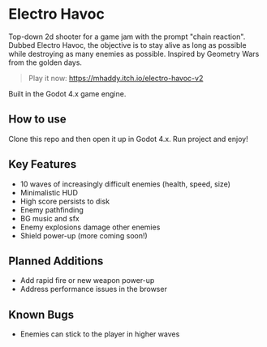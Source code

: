 # Electro Havoc
Top-down 2d shooter for a game jam with the prompt "chain reaction". Dubbed Electro Havoc, the objective is to stay alive as long as possible while destroying as many enemies as possible. Inspired by Geometry Wars from the golden days.

> Play it now: https://mhaddy.itch.io/electro-havoc-v2

Built in the Godot 4.x game engine.

## How to use
Clone this repo and then open it up in Godot 4.x. Run project and enjoy!

## Key Features
* 10 waves of increasingly difficult enemies (health, speed, size)
* Minimalistic HUD
* High score persists to disk
* Enemy pathfinding
* BG music and sfx
* Enemy explosions damage other enemies
* Shield power-up (more coming soon!)

## Planned Additions
* Add rapid fire or new weapon power-up
* Address performance issues in the browser

## Known Bugs
* Enemies can stick to the player in higher waves
